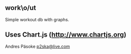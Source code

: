 work\o/ut
--------------------------------------
Simple workout db with graphs.

Uses Chart.js (http://www.chartjs.org)
--------------------------------------
Andres Päsoke
p2ska@live.com